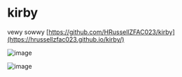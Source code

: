 # kirby
vewy sowwy [https://github.com/HRussellZFAC023/kirby](https://hrussellzfac023.github.io/kirby/)

![image](https://github.com/HRussellZFAC023/kirby/assets/22746105/ae7303a1-8cb6-4225-aa04-ddb7624968c7)

![image](https://github.com/HRussellZFAC023/kirby/assets/22746105/f318f71f-c23d-4b58-b985-2cb86f5eacd7)

